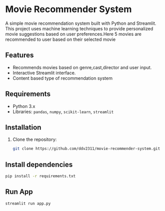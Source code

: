 # Movie Recommender System

A simple movie recommendation system built with Python and Streamlit. This project uses machine learning techniques to provide personalized movie suggestions based on user preferences.Here 5 movies are recommended to user based on their selected movie

## Features
- Recommends movies based on genre,cast,director and user input.
- Interactive Streamlit interface.
- Content based type of recommendation system

## Requirements
- Python 3.x
- Libraries: `pandas`, `numpy`, `scikit-learn`, `streamlit`

## Installation

1. Clone the repository:
   ```bash
   git clone https://github.com/ddv2311/movie-recommender-system.git
    ```

 ## Install dependencies

   ```bash
   pip install -r requirements.txt
 ```

 ## Run App

  ```bash
  streamlit run app.py
  ```


